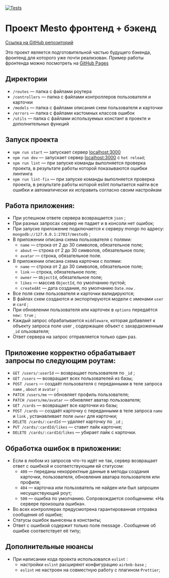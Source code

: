 [![Tests](../../actions/workflows/tests-13-sprint.yml/badge.svg)](../../actions/workflows/tests-13-sprint.yml) 


# Проект Mesto фронтенд + бэкенд

[Ссылка на GitHub репозиторий](https://github.com/chepash/express-mesto-gha)

Это проект является подготовительной частью будущего бэкенда, фронтенд для которого уже почти реализован. Пример работы фронтенда можно посмотреть на [GitHub Pages](https://chepash.github.io/react-mesto-auth/)


## Директории

- `/routes` — папка с файлами роутера  
- `/controllers` — папка с файлами контроллеров пользователя и карточки   
- `/models` — папка с файлами описания схем пользователя и карточки  
- `/errors` — папка с файлами кастомных классов ошибок
- `/utils` — папка с файлами используемых констант в проекте и дополнительных функций


## Запуск проекта

- `npm run start` — запускает сервер [localhost:3000](http://localhost:3000/)
- `npm run dev` — запускает сервер [localhost:3000](http://localhost:3000/) с `hot reload`;
- `npm run lint` — при запуске команды выполняется проверка проекта, в результате работы которой показываются ошибки линтинга
- `npm run lint-fix` — при запуске команды выполняется проверка проекта, в результате работы которой eslint попытается найти все ошибки и автоматически их исправить согласно своим настройкам


## Работа приложения:

- При успешном ответе сервера возвращается `json` ;
- При разных запросах сервер не падает и в консоли нет ошибок;
- При запуске приложение подключается к серверу mongo по адресу: `mongodb://127.0.0.1:27017/mestodb` ;
- В приложении описана схема пользователя с полями:
  - `name` — строка от 2 до 30 символов, обязательное поле;
  - `about` — строка от 2 до 30 символов, обязательное поле;
  - `avatar` — строка, обязательное поле.
- В приложении описана схема карточки с полями:
  - `name` — строка от 2 до 30 символов, обязательное поле;
  - `link` — строка, обязательное поле;
  - `owner` — `ObjectId`, обязательное поле;
  - `likes` — массив `ObjectId`, по умолчанию пустой;
  - `createdAt` — дата создания, по умолчанию `Date.now` .
- Все поля схем пользователя и карточки валидируются;
- В файлах схем создаются и экспортируются модели с именами `user` и `card` ;
- При обновлении пользователя или карточек в `options` передаётся `new: true` ;
- Каждый запрос обрабатывается `middleware`, которая добавляет к объекту запроса поле user , содержащее объект с захардкоженным `_id` ользователя;
- Ответ сервера на запрос отправляется только один раз.


## Приложение корректно обрабатывает запросы по следующим роутам:

- `GET /users/:userId` — возвращает пользователя по `_id` ;
- `GET /users` — возвращает всех пользователей из базы;
- `POST /users` — создаёт пользователя с переданными в теле запроса `name` , `about` и `avatar` ;
- `PATCH /users/me` — обновляет профиль пользователя;
- `PATCH /users/me/avatar` — обновляет аватар пользователя;
- `GET /cards` — возвращает все карточки из базы;
- `POST /cards` — создаёт карточку с переданными в теле запроса `name` и `link` , устанавливает поле `owner` для карточки;
- `DELETE /cards/:cardId` — удаляет карточку по `_id` ;
- `PUT /cards/:cardId/likes` — ставит лайк карточке;
- `DELETE /cards/:cardId/likes` — убирает лайк с карточки.


## Обработка ошибок в приложении:

- Если в любом из запросов что-то идёт не так, сервер возвращает ответ с ошибкой и соответствующим ей статусом:
  - `400` — переданы некорректные данные в методы создания карточки, пользователя, обновления аватара пользователя или профиля;
  - `404` — карточка или пользователь не найден или был запрошен несуществующий роут;
  - `500` — ошибка по умолчанию. Сопровождается сообщением: «На сервере произошла ошибка».
- Во всех контроллерах предусмотрена гарантированная отправка сообщения об ошибке;
- Статусы ошибок вынесены в константы;
- Ответ с ошибкой содержит только поле message . Сообщение об ошибке соответствует её типу;


## Дополнительные нюансы

- При написании кода проекта использовался `eslint` :
  - настройки `eslint` расширяют конфигурацию `airbnb-base` ;
  - `eslint` не настроен на совместную работу с плагином `Prettier`;

